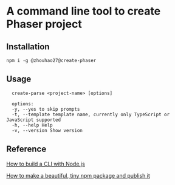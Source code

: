 # A command line tool to create Phaser project

## Installation

```
npm i -g @zhouhao27@create-phaser
```

## Usage

```
  create-parse <project-name> [options]
    
  options:
  -y, --yes to skip prompts
  -t, --template template name, currently only TypeScript or JavaScript supported
  -h, --help Help
  -v, --version Show version
```

## Reference

[How to build a CLI with Node.js](https://www.twilio.com/blog/how-to-build-a-cli-with-node-js)

[How to make a beautiful, tiny npm package and publish it](https://medium.freecodecamp.org/how-to-make-a-beautiful-tiny-npm-package-and-publish-it-2881d4307f78)